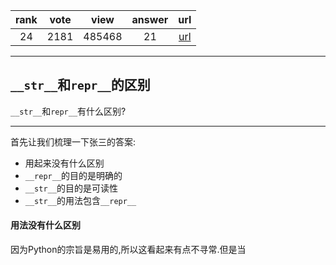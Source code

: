 
| rank | vote | view | answer | url |
|:-:|:-:|:-:|:-:|:-:|
|24|2181|485468|21| [url](http://stackoverflow.com/questions/1436703/difference-between-str-and-repr) |
***

## `__str__`和`repr__`的区别

`__str__`和`repr__`有什么区别?

***

首先让我们梳理一下张三的答案:

* 用起来没有什么区别
* `__repr__`的目的是明确的
* `__str__`的目的是可读性
* `__str__`的用法包含`__repr__`

#### 用法没有什么区别

因为Python的宗旨是易用的,所以这看起来有点不寻常.但是当